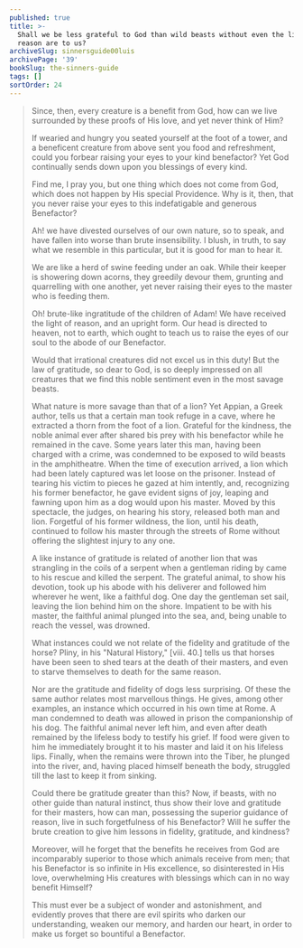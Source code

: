 ```yaml
---
published: true
title: >-
  Shall we be less grateful to God than wild beasts without even the light of
  reason are to us?
archiveSlug: sinnersguide00luis
archivePage: '39'
bookSlug: the-sinners-guide
tags: []
sortOrder: 24
---
```


> Since, then, every creature is a benefit from God, how can we live surrounded by these proofs of His love, and yet never think of Him?
>
> If wearied and hungry you seated yourself at the foot of a tower, and a beneficent creature from above sent you food and refreshment, could you forbear raising your eyes to your kind benefactor? Yet God continually sends down upon you blessings of every kind.
>
> Find me, I pray you, but one thing which does not come from God, which does not happen by His special Providence. Why is it, then, that you never raise your eyes to this indefatigable and generous Benefactor?
>
> Ah! we have divested ourselves of our own nature, so to speak, and have fallen into worse than brute insensibility. I blush, in truth, to say what we resemble in this particular, but it is good for man to hear it.
>
> We are like a herd of swine feeding under an oak. While their keeper is showering down acorns, they greedily devour them, grunting and quarrelling with one another, yet never raising their eyes to the master who is feeding them.
>
> Oh! brute-like ingratitude of the children of Adam! We have received the light of reason, and an upright form. Our head is directed to heaven, not to earth, which ought to teach us to raise the eyes of our soul to the abode of our Benefactor.
>
> Would that irrational creatures did not excel us in this duty! But the law of gratitude, so dear to God, is so deeply impressed on all creatures that we find this noble sentiment even in the most savage beasts.
>
> What nature is more savage than that of a lion? Yet Appian, a Greek author, tells us that a certain man took refuge in a cave, where he extracted a thorn from the foot of a lion. Grateful for the kindness, the noble animal ever after shared bis prey with his benefactor while he remained in the cave. Some years later this man, having been charged with a crime, was condemned to be exposed to wild beasts in the amphitheatre. When the time of execution arrived, a lion which had been lately captured was let loose on the prisoner. Instead of tearing his victim to pieces he gazed at him intently, and, recognizing his former benefactor, he gave evident signs of joy, leaping and fawning upon him as a dog would upon his master. Moved by this spectacle, the judges, on hearing his story, released both man and lion. Forgetful of his former wildness, the lion, until his death, continued to follow his master through the streets of Rome without offering the slightest injury to any one.
>
> A like instance of gratitude is related of another lion that was strangling in the coils of a serpent when a gentleman riding by came to his rescue and killed the serpent. The grateful animal, to show his devotion, took up his abode with his deliverer and followed him wherever he went, like a faithful dog. One day the gentleman set sail, leaving the lion behind him on the shore. Impatient to be with his master, the faithful animal plunged into the sea, and, being unable to reach the vessel, was drowned.
>
> What instances could we not relate of the fidelity and gratitude of the horse? Pliny, in his "Natural History," [viii. 40.] tells us that horses have been seen to shed tears at the death of their masters, and even to starve themselves to death for the same reason.
>
> Nor are the gratitude and fidelity of dogs less surprising. Of these the same author relates most marvellous things. He gives, among other examples, an instance which occurred in his own time at Rome. A man condemned to death was allowed in prison the companionship of his dog. The faithful animal never left him, and even after death remained by the lifeless body to testify his grief. If food were given to him he immediately brought it to his master and laid it on his lifeless lips. Finally, when the remains were thrown into the Tiber, he plunged into the river, and, having placed himself beneath the body, struggled till the last to keep it from sinking.
>
> Could there be gratitude greater than this? Now, if beasts, with no other guide than natural instinct, thus show their love and gratitude for their masters, how can man, possessing the superior guidance of reason, live in such forgetfulness of his Benefactor? Will he suffer the brute creation to give him lessons in fidelity, gratitude, and kindness?
>
> Moreover, will he forget that the benefits he receives from God are incomparably superior to those which animals receive from men; that his Benefactor is so infinite in His excellence, so disinterested in His love, overwhelming His creatures with blessings which can in no way benefit Himself?
>
> This must ever be a subject of wonder and astonishment, and evidently proves that there are evil spirits who darken our understanding, weaken our memory, and harden our heart, in order to make us forget so bountiful a Benefactor.
